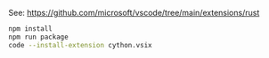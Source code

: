 See: https://github.com/microsoft/vscode/tree/main/extensions/rust

```sh
npm install
npm run package
code --install-extension cython.vsix
```
